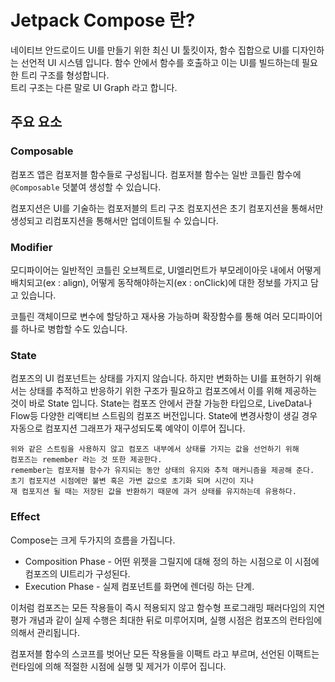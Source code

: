 # Jetpack Compose 란?

네이티브 안드로이드 UI를 만들기 위한 최신 UI 툴킷이자, 
함수 집합으로 UI를 디자인하는 선언적 UI 시스템 입니다.
함수 안에서 함수를 호출하고 이는 UI를 빌드하는데 필요한 트리 구조를 형성합니다.  
트리 구조는 다른 말로 UI Graph 라고 합니다.

## 주요 요소

### Composable

컴포즈 앱은 컴포저블 함수들로 구성됩니다.
컴포저블 함수는 일반 코틀린 함수에 `@Composable` 덧붙여 생성할 수 있습니다.

컴포지션은 UI를 기술하는 컴포저블의 트리 구조
컴포지션은 초기 컴포지션을 통해서만 생성되고 리컴포지션을 통해서만 업데이트될 수 있습니다.

### Modifier

모디파이어는 일반적인 코틀린 오브젝트로, 
UI엘리먼트가 부모레이아웃 내에서 어떻게 배치되고(ex : align), 
어떻게 동작해야하는지(ex : onClick)에 대한 정보를 가지고 담고 있습니다.

코틀린 객체이므로 변수에 할당하고 재사용 가능하며 확장함수를 통해 여러 모디파이어를 하나로 병합할 수도 있습니다.

### State

컴포즈의 UI 컴포넌트는 상태를 가지지 않습니다.
하지만 변화하는 UI를 표현하기 위해서는 상태를 추적하고 반응하기 위한 구조가 필요하고 컴포즈에서 이를 위해 제공하는 것이 바로 State 입니다.
State는 컴포즈 안에서 관찰 가능한 타입으로, LiveData나 Flow등 다양한 리액티브 스트림의 컴포즈 버전입니다.
State에 변경사항이 생길 경우 자동으로 컴포지션 그래프가 재구성되도록 예약이 이루어 집니다.

```
위와 같은 스트림을 사용하지 않고 컴포즈 내부에서 상태를 가지는 값을 선언하기 위해 
컴포즈는 remember 라는 것 또한 제공한다.
remember는 컴포저블 함수가 유지되는 동안 상태의 유지와 추적 매커니즘을 제공해 준다.
초기 컴포지션 시점에만 불변 혹은 가변 값으로 초기화 되며 시간이 지나 
재 컴포지션 될 때는 저장된 값을 반환하기 때문에 과거 상태를 유지하는데 유용하다.
```

### Effect

Compose는 크게 두가지의 흐름을 가집니다.
- Composition Phase - 어떤 위젯을 그릴지에 대해 정의 하는 시점으로 이 시점에 컴포즈의 UI트리가 구성된다.
- Execution Phase - 실제 컴포넌트를 화면에 렌더링 하는 단계.

이처럼 컴포즈는 모든 작용들이 즉시 적용되지 않고 함수형 프로그래밍 패러다임의 지연 평가 개념과 같이 
실제 수행은 최대한 뒤로 미루어지며, 실행 시점은 컴포즈의 런타임에 의해서 관리됩니다.

컴포저블 함수의 스코프를 벗어난 모든 작용들을 이팩트 라고 부르며,
선언된 이팩트는 런타임에 의해 적절한 시점에 실행 및 제거가 이루어 집니다.
